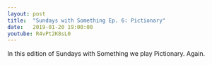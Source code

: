 ```yaml
---
layout: post
title:  "Sundays with Something Ep. 6: Pictionary"
date:   2019-01-20 19:00:00
youtube: R4vPt2K8sL0
---
```


In this edition of Sundays with Something we play Pictionary. Again.
